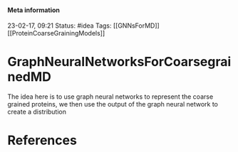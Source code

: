 #### Meta information
23-02-17, 09:21
Status: #idea
Tags: [[GNNsForMD]] [[ProteinCoarseGrainingModels]]





# GraphNeuralNetworksForCoarsegrainedMD

The idea here is to use graph neural networks to represent the coarse grained proteins, we then use the output of the graph neural network to create a distribution





# References
